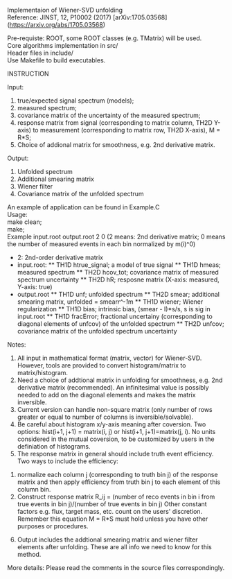 Implementaion of Wiener-SVD unfolding    
Reference: 	JINST, 12, P10002 (2017) \[arXiv:1705.03568](https://arxiv.org/abs/1705.03568)  

Pre-requiste: ROOT, some ROOT classes (e.g. TMatrix) will be used.  
Core algorithms implementation in src/  
Header files in include/  
Use Makefile to build executables.  

INSTRUCTION

Input: 
1. true/expected signal spectrum (models); 
2. measured spectrum; 
3. covariance matrix of the uncertainty of the measured spectrum; 
4. response matrix from signal (corresponding to matrix column, TH2D Y-axis) to measurement (corresponding to matrix row, TH2D X-axis), M = R*S; 
5. Choice of addional matrix for smoothness, e.g. 2nd derivative matrix.  

Output:
1. Unfolded spectrum
2. Additional smearing matrix
3. Wiener filter
4. Covariance matrix of the unfolded spectrum


An example of application can be found in Example.C  
Usage:  
make clean;  
make;  
Example input.root output.root 2 0 
(2 means: 2nd derivative matrix; 0 means the number of measured events in each bin normalized by m(i)^0)

* 2: 2nd-order derivative matrix
* input.root:
** TH1D htrue_signal; a model of true signal
** TH1D hmeas; measured spectrum
** TH2D hcov_tot; covariance matrix of measured spectrum uncertainty
** TH2D hR; resposne matrix (X-axis: measured, Y-axis: true)
* output.root
** TH1D unf; unfolded spectrum
** TH2D smear; additional smearing matrix, unfolded = smear*r^-1*m
** TH1D wiener; Wiener regularization
** TH1D bias; intrinsic bias, (smear - I)*s/s, s is sig in input.root
** TH1D fracError; fractional uncertainy (corresponding to diagonal elements of unfcov) of the unfolded spectrum
** TH2D unfcov; covariance matrix of the unfolded spectrum uncertainty

Notes:
1. All input in mathematical format (matrix, vector) for Wiener-SVD. However, tools are provided to convert histogram/matrix to matrix/histogram.  
2. Need a choice of addtional matrix in unfolding for smoothness, e.g. 2nd derivative matrix (recommended). An infinitesimal value is possibly needed to add on the diagonal elements and makes the matrix inversible.
3. Current version can handle non-square matrix (only number of rows greater or equal to number of columns is inversible/solvable).
4. Be careful about histogram x/y-axis meaning after coversion. Two options: hist(i+1, j+1) = matrix(i, j) or hist(i+1, j+1)=matrix(j, i). No units considered in the mutual coversion, to be customized by users in the definiation of histograms.
5. The response matrix in general should include truth event efficiency. Two ways to include the efficiency:
  1) normalize each column j (corresponding to truth bin j) of the response matrix and then apply efficiency from truth bin j to each element of this column bin.
  2) Construct response matrix R_ij = (number of reco events in bin i from true events in bin j)/(number of true events in bin j)
Other constant factors e.g. flux, target mass, etc. count on the users' discretion. Remember this equation M = R\*S must hold unless you have other purposes or procedures.
6. Output includes the addtional smearing matrix and wiener filter elements after unfolding. These are all info we need to know for this method. 

More details:
Please read the comments in the source files correspondingly.

